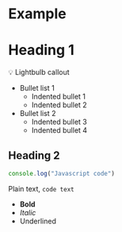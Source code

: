 # Example

# Heading 1

<aside>
💡 Lightbulb callout

</aside>

- Bullet list 1
    - Indented bullet 1
    - Indented bullet 2
- Bullet list 2
    - Indented bullet 3
    - Indented bullet 4

## Heading 2

```jsx
console.log("Javascript code")
```

Plain text, `code text`

- **Bold**
- *Italic*
- Underlined